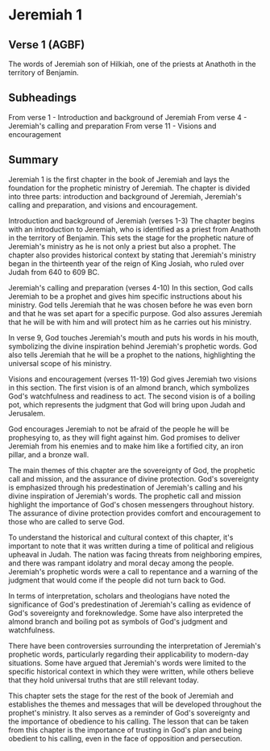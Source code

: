 # Jeremiah 1

## Verse 1 (AGBF)

The words of Jeremiah son of Hilkiah, one of the priests at Anathoth in the territory of Benjamin.

## Subheadings

From verse 1 - Introduction and background of Jeremiah
From verse 4 - Jeremiah's calling and preparation
From verse 11 - Visions and encouragement

## Summary

Jeremiah 1 is the first chapter in the book of Jeremiah and lays the foundation for the prophetic ministry of Jeremiah. The chapter is divided into three parts: introduction and background of Jeremiah, Jeremiah's calling and preparation, and visions and encouragement.

Introduction and background of Jeremiah (verses 1-3)
The chapter begins with an introduction to Jeremiah, who is identified as a priest from Anathoth in the territory of Benjamin. This sets the stage for the prophetic nature of Jeremiah's ministry as he is not only a priest but also a prophet. The chapter also provides historical context by stating that Jeremiah's ministry began in the thirteenth year of the reign of King Josiah, who ruled over Judah from 640 to 609 BC.

Jeremiah's calling and preparation (verses 4-10)
In this section, God calls Jeremiah to be a prophet and gives him specific instructions about his ministry. God tells Jeremiah that he was chosen before he was even born and that he was set apart for a specific purpose. God also assures Jeremiah that he will be with him and will protect him as he carries out his ministry.

In verse 9, God touches Jeremiah's mouth and puts his words in his mouth, symbolizing the divine inspiration behind Jeremiah's prophetic words. God also tells Jeremiah that he will be a prophet to the nations, highlighting the universal scope of his ministry.

Visions and encouragement (verses 11-19)
God gives Jeremiah two visions in this section. The first vision is of an almond branch, which symbolizes God's watchfulness and readiness to act. The second vision is of a boiling pot, which represents the judgment that God will bring upon Judah and Jerusalem.

God encourages Jeremiah to not be afraid of the people he will be prophesying to, as they will fight against him. God promises to deliver Jeremiah from his enemies and to make him like a fortified city, an iron pillar, and a bronze wall.

The main themes of this chapter are the sovereignty of God, the prophetic call and mission, and the assurance of divine protection. God's sovereignty is emphasized through his predestination of Jeremiah's calling and his divine inspiration of Jeremiah's words. The prophetic call and mission highlight the importance of God's chosen messengers throughout history. The assurance of divine protection provides comfort and encouragement to those who are called to serve God.

To understand the historical and cultural context of this chapter, it's important to note that it was written during a time of political and religious upheaval in Judah. The nation was facing threats from neighboring empires, and there was rampant idolatry and moral decay among the people. Jeremiah's prophetic words were a call to repentance and a warning of the judgment that would come if the people did not turn back to God.

In terms of interpretation, scholars and theologians have noted the significance of God's predestination of Jeremiah's calling as evidence of God's sovereignty and foreknowledge. Some have also interpreted the almond branch and boiling pot as symbols of God's judgment and watchfulness.

There have been controversies surrounding the interpretation of Jeremiah's prophetic words, particularly regarding their applicability to modern-day situations. Some have argued that Jeremiah's words were limited to the specific historical context in which they were written, while others believe that they hold universal truths that are still relevant today.

This chapter sets the stage for the rest of the book of Jeremiah and establishes the themes and messages that will be developed throughout the prophet's ministry. It also serves as a reminder of God's sovereignty and the importance of obedience to his calling. The lesson that can be taken from this chapter is the importance of trusting in God's plan and being obedient to his calling, even in the face of opposition and persecution.